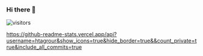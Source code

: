 ### Hi there 👋

![visitors](https://visitor-badge.glitch.me/badge?page_id=page.id)

https://github-readme-stats.vercel.app/api?username=htagrour&show_icons=true&hide_border=true&&count_private=true&include_all_commits=true
